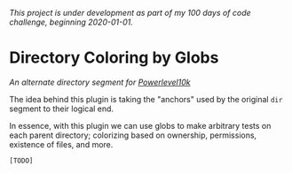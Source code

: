 *This project is under development as part of my 100 days of code challenge, beginning 2020-01-01.*

# Directory Coloring by Globs

*An alternate directory segment for [Powerlevel10k](https://github.com/romkatv/powerlevel10k)*

The idea behind this plugin is
taking the "anchors" used by the original `dir` segment to their logical end.

In essence, with this plugin we can use globs
to make arbitrary tests on each parent directory;
colorizing based on ownership, permissions, existence of files,
and more.


```
[TODO]
```
